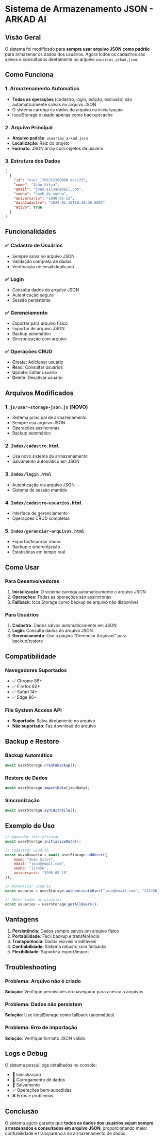 # Sistema de Armazenamento JSON - ARKAD AI

## Visão Geral

O sistema foi modificado para **sempre usar arquivo JSON como padrão** para armazenar os dados dos usuários. Agora todos os cadastros são salvos e consultados diretamente no arquivo `usuarios_arkad.json`.

## Como Funciona

### 1. Armazenamento Automático
- **Todas as operações** (cadastro, login, edição, exclusão) são automaticamente salvas no arquivo JSON
- O sistema carrega os dados do arquivo na inicialização
- localStorage é usado apenas como backup/cache

### 2. Arquivo Principal
- **Arquivo padrão**: `usuarios_arkad.json`
- **Localização**: Raiz do projeto
- **Formato**: JSON array com objetos de usuário

### 3. Estrutura dos Dados
```json
[
  {
    "id": "user_1705312200000_abc123",
    "nome": "João Silva",
    "email": "joao.silva@email.com",
    "senha": "hash_da_senha",
    "aniversario": "1990-05-15",
    "dataCadastro": "2024-01-15T10:30:00.000Z",
    "ativo": true
  }
]
```

## Funcionalidades

### ✅ Cadastro de Usuários
- Sempre salva no arquivo JSON
- Validação completa de dados
- Verificação de email duplicado

### ✅ Login
- Consulta dados do arquivo JSON
- Autenticação segura
- Sessão persistente

### ✅ Gerenciamento
- Exportar para arquivo físico
- Importar de arquivo JSON
- Backup automático
- Sincronização com arquivo

### ✅ Operações CRUD
- **C**reate: Adicionar usuário
- **R**ead: Consultar usuários
- **U**pdate: Editar usuário
- **D**elete: Desativar usuário

## Arquivos Modificados

### 1. `js/user-storage-json.js` (NOVO)
- Sistema principal de armazenamento
- Sempre usa arquivo JSON
- Operações assíncronas
- Backup automático

### 2. `Index/cadastro.html`
- Usa novo sistema de armazenamento
- Salvamento automático em JSON

### 3. `Index/login.html`
- Autenticação via arquivo JSON
- Sistema de sessão mantido

### 4. `Index/cadastro-usuarios.html`
- Interface de gerenciamento
- Operações CRUD completas

### 5. `Index/gerenciar-arquivos.html`
- Exportar/Importar dados
- Backup e sincronização
- Estatísticas em tempo real

## Como Usar

### Para Desenvolvedores
1. **Inicialização**: O sistema carrega automaticamente o arquivo JSON
2. **Operações**: Todas as operações são assíncronas
3. **Fallback**: localStorage como backup se arquivo não disponível

### Para Usuários
1. **Cadastro**: Dados salvos automaticamente em JSON
2. **Login**: Consulta dados do arquivo JSON
3. **Gerenciamento**: Use a página "Gerenciar Arquivos" para backup/restore

## Compatibilidade

### Navegadores Suportados
- ✅ Chrome 86+
- ✅ Firefox 82+
- ✅ Safari 14+
- ✅ Edge 86+

### File System Access API
- **Suportado**: Salva diretamente no arquivo
- **Não suportado**: Faz download do arquivo

## Backup e Restore

### Backup Automático
```javascript
await userStorage.createBackup();
```

### Restore de Dados
```javascript
await userStorage.importData(jsonData);
```

### Sincronização
```javascript
await userStorage.syncWithFile();
```

## Exemplo de Uso

```javascript
// Aguardar inicialização
await userStorage.initializeData();

// Cadastrar usuário
const novoUsuario = await userStorage.addUser({
    nome: "João Silva",
    email: "joao@email.com",
    senha: "123456",
    aniversario: "1990-05-15"
});

// Autenticar usuário
const usuario = userStorage.authenticateUser("joao@email.com", "123456");

// Obter todos os usuários
const usuarios = userStorage.getAllUsers();
```

## Vantagens

1. **Persistência**: Dados sempre salvos em arquivo físico
2. **Portabilidade**: Fácil backup e transferência
3. **Transparência**: Dados visíveis e editáveis
4. **Confiabilidade**: Sistema robusto com fallbacks
5. **Flexibilidade**: Suporte a export/import

## Troubleshooting

### Problema: Arquivo não é criado
**Solução**: Verifique permissões do navegador para acesso a arquivos

### Problema: Dados não persistem
**Solução**: Use localStorage como fallback (automático)

### Problema: Erro de importação
**Solução**: Verifique formato JSON válido

## Logs e Debug

O sistema possui logs detalhados no console:
- 🔧 Inicialização
- 📂 Carregamento de dados
- 💾 Salvamento
- ✅ Operações bem-sucedidas
- ❌ Erros e problemas

## Conclusão

O sistema agora garante que **todos os dados dos usuários sejam sempre armazenados e consultados em arquivo JSON**, proporcionando maior confiabilidade e transparência no armazenamento de dados.
